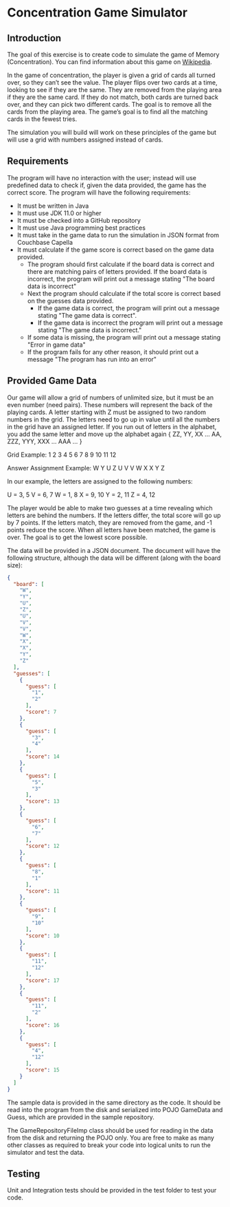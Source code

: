 # Concentration Game Simulator

## Introduction

The goal of this exercise is to create code to simulate the game of Memory (Concentration). You can find information
about this game on [Wikipedia](https://en.wikipedia.org/wiki/Concentration_(card_game)).

In the game of concentration, the player is given a grid of cards all turned over, so they can’t see the value. The
player flips over two cards at a time, looking to see if they are the same. They are removed from the playing area if
they are the same card. If they do not match, both cards are turned back over, and they can pick two different cards.
The goal is to remove all the cards from the playing area. The game’s goal is to find all the matching cards in the
fewest tries.

The simulation you will build will work on these principles of the game but will use a grid with numbers assigned
instead of cards.

## Requirements

The program will have no interaction with the user; instead will use predefined data to check if, given the data
provided, the game has the correct score. The program will have the following requirements:

- It must be written in Java
- It must use JDK 11.0 or higher
- It must be checked into a GitHub repository
- It must use Java programming best practices
- It must take in the game data to run the simulation in JSON format from Couchbase Capella
- It must calculate if the game score is correct based on the game data provided.
    - The program should first calculate if the board data is correct and there are matching pairs of letters provided.
      If the board data is incorrect, the program will print out a message stating "The board data is incorrect"
    - Next the program should calculate if the total score is correct based on the guesses data provided.
        - If the game data is correct, the program will print out a message stating "The game data is correct".
        - If the game data is incorrect the program will print out a message stating "The game data is incorrect."
    - If some data is missing, the program will print out a message stating "Error in game data"
    - If the program fails for any other reason, it should print out a message "The program has run into an error"

## Provided Game Data

Our game will allow a grid of numbers of unlimited size, but it must be an even number (need pairs). These numbers will
represent the back of the playing cards. A letter starting with Z must be assigned to two random numbers in the grid.
The letters need to go up in value until all the numbers in the grid have an assigned letter. If you run out of letters
in the alphabet, you add the same letter and move up the alphabet again { ZZ, YY, XX … AA, ZZZ, YYY, XXX … AAA … }

Grid Example:
1
2
3
4
5
6
7
8
9
10
11
12

Answer Assignment Example:
W
Y
U
Z
U
V
V
W
X
X
Y
Z

In our example, the letters are assigned to the following numbers:

U = 3, 5
V = 6, 7
W = 1, 8
X = 9, 10
Y = 2, 11
Z = 4, 12

The player would be able to make two guesses at a time revealing which letters are behind the numbers. If the letters
differ, the total score will go up by 7 points. If the letters match, they are removed from the game, and -1 points
reduce the score. When all letters have been matched, the game is over. The goal is to get the lowest score possible.

The data will be provided in a JSON document. The document will have the following structure, although the data will be different (along with the board size):

```json
{
  "board": [
    "W",
    "Y",
    "U",
    "Z",
    "U",
    "V",
    "V",
    "W",
    "X",
    "X",
    "Y",
    "Z"
  ],
  "guesses": [
    {
      "guess": [
        "1",
        "2"
      ],
      "score": 7
    },
    {
      "guess": [
        "3",
        "4"
      ],
      "score": 14
    },
    {
      "guess": [
        "5",
        "3"
      ],
      "score": 13
    },
    {
      "guess": [
        "6",
        "7"
      ],
      "score": 12
    },
    {
      "guess": [
        "8",
        "1"
      ],
      "score": 11
    },
    {
      "guess": [
        "9",
        "10"
      ],
      "score": 10
    },
    {
      "guess": [
        "11",
        "12"
      ],
      "score": 17
    },
    {
      "guess": [
        "11",
        "2"
      ],
      "score": 16
    },
    {
      "guess": [
        "4",
        "12"
      ],
      "score": 15
    }
  ]
}
```

The sample data is provided in the same directory as the code.  It should be read into the program from the disk and serialized into POJO GameData and Guess, which are provided in the sample repository. 

The GameRepositoryFileImp class should be used for reading in the data from the disk and returning the POJO only.  You are free to make as many other classes as required to break your code into logical units to run the simulator and test the data.  

## Testing
Unit and Integration tests should be provided in the test folder to test your code.
